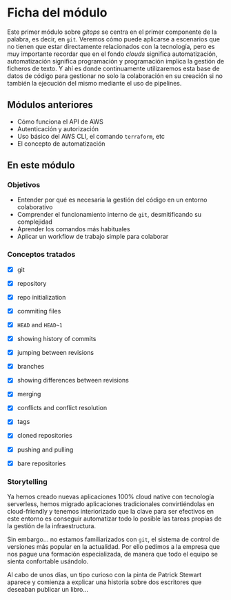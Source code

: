 # Ficha del módulo

Este primer módulo sobre *gitops* se centra en el primer componente de la palabra, es decir, en `git`. Veremos
cómo puede aplicarse a escenarios que no tienen que estar directamente relacionados con la tecnología, pero es
muy importante recordar que en el fondo *clouds* significa automatización, automatización significa programación
y programación implica la gestión de ficheros de texto. Y ahí es donde continuamente utilizaremos esta base de
datos de código para gestionar no solo la colaboración en su creación si no también la ejecución del mismo
mediante el uso de pipelines.

## Módulos anteriores

- Cómo funciona el API de AWS
- Autenticación y autorización
- Uso básico del AWS CLI, el comando `terraform`, etc
- El concepto de automatización

## En este módulo

### Objetivos

* Entender por qué es necesaria la gestión del código en un entorno colaborativo
* Comprender el funcionamiento interno de `git`, desmitificando su complejidad
* Aprender los comandos más habituales
* Aplicar un workflow de trabajo simple para colaborar

### Conceptos tratados
 
- [x] git
- [x] repository
- [x] repo initialization
- [x] commiting files
- [x] `HEAD` and `HEAD~1`
- [x] showing history of commits
- [x] jumping between revisions
- [x] branches
- [x] showing differences between revisions
- [x] merging
- [x] conflicts and conflict resolution
- [x] tags
- [x] cloned repositories
- [x] pushing and pulling
- [x] bare repositories


### Storytelling

Ya hemos creado nuevas aplicaciones 100% cloud native con tecnología serverless, hemos migrado aplicaciones tradicionales
convirtiéndolas en cloud-friendly y tenemos interiorizado que la clave para ser efectivos en este entorno es conseguir
automatizar todo lo posible las tareas propias de la gestión de la infraestructura.

Sin embargo... no estamos familiarizados con `git`, el sistema de control de versiones más popular en la actualidad. Por
ello pedimos a la empresa que nos pague una formación especializada, de manera que todo el equipo se sienta confortable
usándolo.

Al cabo de unos días, un tipo curioso con la pinta de Patrick Stewart aparece y comienza a explicar una historia
sobre dos escritores que deseaban publicar un libro...
